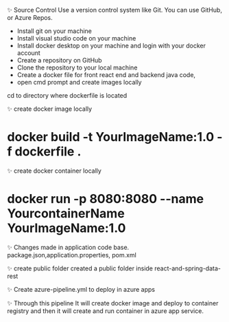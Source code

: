 ✨ Source Control
Use a version control system like Git. You can use GitHub, or Azure Repos.

- Install git on your machine
- Install visual studio code on your machine
- Install docker desktop on your machine and login with your docker account
- Create a repository on GitHub
- Clone the repository to your local machine
- Create a docker file for front react end and backend java code, 
- open cmd prompt and create images locally

cd to directory where dockerfile is located

✨ create docker image locally
# docker build -t YourImageName:1.0 -f dockerfile . 

✨ create docker container locally
# docker run -p 8080:8080 --name YourcontainerName YourImageName:1.0

✨ Changes made in application code base.
package.json,application.properties, pom.xml

✨ create public folder
 created a public folder inside react-and-spring-data-rest 

✨ Create azure-pipeline.yml to deploy in azure apps

✨ Through this pipeline It will create docker image and deploy to container registry and then it will create and run container in azure app service.



